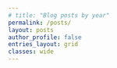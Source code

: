 ```yaml
---
# title: "Blog posts by year"
permalink: /posts/
layout: posts
author_profile: false
entries_layout: grid
classes: wide
---
```

